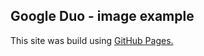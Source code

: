 ## Google Duo - image example
This site was build using [GitHub Pages.](https://garyavendanio.github.io/google-duo/)
